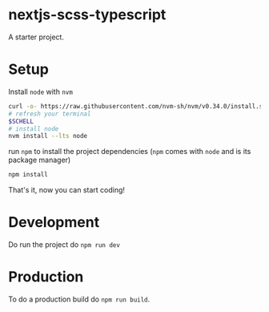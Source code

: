 # nextjs-scss-typescript

A starter project.

# Setup

Install `node` with `nvm`

```bash
curl -o- https://raw.githubusercontent.com/nvm-sh/nvm/v0.34.0/install.sh | bash
# refresh your terminal
$SCHELL
# install node
nvm install --lts node
```

run `npm` to install the project dependencies (`npm` comes with `node` and is its package manager)

```bash
npm install
```

That's it, now you can start coding!

# Development

Do run the project do `npm run dev`

# Production

To do a production build do `npm run build`.
